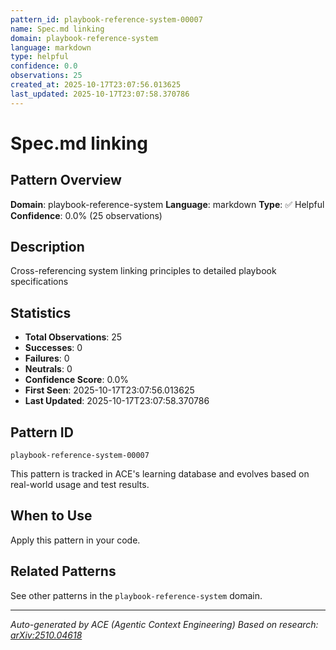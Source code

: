 ```yaml
---
pattern_id: playbook-reference-system-00007
name: Spec.md linking
domain: playbook-reference-system
language: markdown
type: helpful
confidence: 0.0
observations: 25
created_at: 2025-10-17T23:07:56.013625
last_updated: 2025-10-17T23:07:58.370786
---
```

# Spec.md linking

## Pattern Overview

**Domain**: playbook-reference-system
**Language**: markdown
**Type**: ✅ Helpful
**Confidence**: 0.0% (25 observations)

## Description

Cross-referencing system linking principles to detailed playbook specifications

## Statistics

- **Total Observations**: 25
- **Successes**: 0
- **Failures**: 0
- **Neutrals**: 0
- **Confidence Score**: 0.0%
- **First Seen**: 2025-10-17T23:07:56.013625
- **Last Updated**: 2025-10-17T23:07:58.370786

## Pattern ID

```
playbook-reference-system-00007
```

This pattern is tracked in ACE's learning database and evolves based on real-world usage and test results.

## When to Use

Apply this pattern in your code.

## Related Patterns

See other patterns in the `playbook-reference-system` domain.

---

*Auto-generated by ACE (Agentic Context Engineering)*
*Based on research: [arXiv:2510.04618](https://arxiv.org/abs/2510.04618)*
